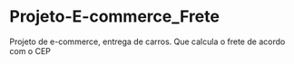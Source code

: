 # Projeto-E-commerce_Frete
Projeto de e-commerce, entrega de carros. Que calcula o frete de acordo com o CEP

